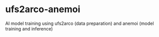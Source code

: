 # ufs2arco-anemoi
AI model training using ufs2arco (data preparation) and anemoi (model training and inference)
